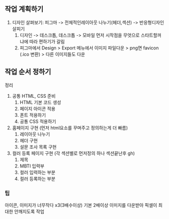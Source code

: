 ## 작업 계획하기

1. 디자인 살펴보기: 피그마 -> 전체적인레이아웃 나누기(헤더,섹션) -> 반응형디자인 살피기
	1. 디자인 -> 데스크톱, 데스크톱 -> 모바일  먼저 시작점을 무엇으로 스타트할꺼냐에  따라 편하기가 갈림
	2. 피그마에서 Design > Export 메뉴에서 이미지 파일다운 > png면 favicon (.ico 변환) > 다른 이미지들도 다운

## 작업 순서 정하기
정리
1. 공통 HTML, CSS 준비
	1. HTML 기본 코드 생성
	2. 페이지 아이콘 적용
	3. 폰트 적용하기
	4. 공통 CSS 적용하기
2. 홈페이지 구현 (먼저 html요소를 꾸며주고 정의하는게 더 빠름)
	1. 레이아웃 나누기
	2. 헤더 구현
	3. 설문 조사 목록 구현
3. 컬러 등록 페이지 구현 (각 섹션별로 먼저정의 하나 섹션끝난후 gh)
	1. 제목
	2. MBTI 입력부
	3. 컬러 입력하는 부분
	4. 컬러 등록하는 부분


### **팁**
아이콘, 이미지가 너무작다 x3(3배수이상) 기본 2배이상 이미지를 다운받아 픽셀이 최대한 안깨지도록 작업
